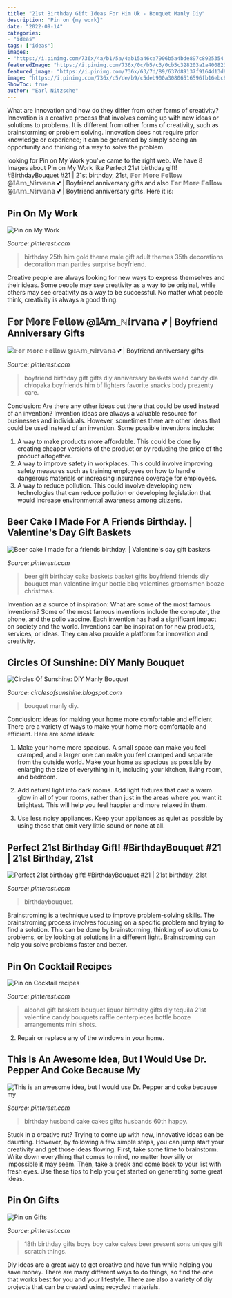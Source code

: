```yaml
---
title: "21st Birthday Gift Ideas For Him Uk - Bouquet Manly Diy"
description: "Pin on {my work}"
date: "2022-09-14"
categories:
- "ideas"
tags: ["ideas"]
images:
- "https://i.pinimg.com/736x/4a/b1/5a/4ab15a46ca7906b5a4bde897c8925354.jpg"
featuredImage: "https://i.pinimg.com/736x/0c/b5/c3/0cb5c328203a1a400823958ea55a6152--alcohol-shots-tequila-shots.jpg"
featured_image: "https://i.pinimg.com/736x/63/7d/89/637d89137f9164d13d851306cb7bab7d--st-birthday-gifts.jpg"
image: "https://i.pinimg.com/736x/c5/de/b9/c5deb900a30806516596fb16ebc8d207--husband-birthday-cakes-birthday-ideas.jpg"
ShowToc: true
author: "Earl Nitzsche"
---
```



What are innovation and how do they differ from other forms of creativity?
Innovation is a creative process that involves coming up with new ideas or solutions to problems. It is different from other forms of creativity, such as brainstorming or problem solving. Innovation does not require prior knowledge or experience; it can be generated by simply seeing an opportunity and thinking of a way to solve the problem.

	

		
looking for Pin on My Work you've came to the right web. We have 8 Images about Pin on My Work like Perfect 21st birthday gift! #BirthdayBouquet #21 | 21st birthday, 21st, 𝔽𝕠𝕣 𝕄𝕠𝕣𝕖 𝔽𝕠𝕝𝕝𝕠𝕨 @𝕀𝔸𝕞_ℕ𝕚𝕣𝕧𝕒𝕟𝕒 💕 | Boyfriend anniversary gifts and also 𝔽𝕠𝕣 𝕄𝕠𝕣𝕖 𝔽𝕠𝕝𝕝𝕠𝕨 @𝕀𝔸𝕞_ℕ𝕚𝕣𝕧𝕒𝕟𝕒 💕 | Boyfriend anniversary gifts. Here it is:
		
    
## Pin On My Work

<img loading=lazy src="https://i.pinimg.com/originals/4e/14/b1/4e14b18f1a9d54080f29d302169113fc.jpg" onerror="this.onerror=null;this.src='https://tse2.mm.bing.net/th?id=OIP.M-OAHl3bh2UU9C7S_MLEfwHaJ4&amp;pid=15.1';" alt="Pin on My Work">

_Source: pinterest.com_

>birthday 25th him gold theme male gift adult themes 35th decorations decoration man parties surprise boyfriend. 

	

Creative people are always looking for new ways to express themselves and their ideas. Some people may see creativity as a way to be original, while others may see creativity as a way to be successful. No matter what people think, creativity is always a good thing.

    
## 𝔽𝕠𝕣 𝕄𝕠𝕣𝕖 𝔽𝕠𝕝𝕝𝕠𝕨 @𝕀𝔸𝕞_ℕ𝕚𝕣𝕧𝕒𝕟𝕒 💕 | Boyfriend Anniversary Gifts

<img loading=lazy src="https://i.pinimg.com/originals/25/6d/cd/256dcdc75fff8323fd0b7bc500749aaa.jpg" onerror="this.onerror=null;this.src='https://tse3.mm.bing.net/th?id=OIP.1OKX_l6Q1B9l8QDjo4I2HAHaNK&amp;pid=15.1';" alt="𝔽𝕠𝕣 𝕄𝕠𝕣𝕖 𝔽𝕠𝕝𝕝𝕠𝕨 @𝕀𝔸𝕞_ℕ𝕚𝕣𝕧𝕒𝕟𝕒 💕 | Boyfriend anniversary gifts">

_Source: pinterest.com_

>boyfriend birthday gift gifts diy anniversary baskets weed candy dla chłopaka boyfriends him bf lighters favorite snacks body prezenty care. 

	

Conclusion: Are there any other ideas out there that could be used instead of an invention?
Invention ideas are always a valuable resource for businesses and individuals. However, sometimes there are other ideas that could be used instead of an invention. Some possible inventions include:
1. A way to make products more affordable. This could be done by creating cheaper versions of the product or by reducing the price of the product altogether.
2. A way to improve safety in workplaces. This could involve improving safety measures such as training employees on how to handle dangerous materials or increasing insurance coverage for employees.
3. A way to reduce pollution. This could involve developing new technologies that can reduce pollution or developing legislation that would increase environmental awareness among citizens.

    
## Beer Cake I Made For A Friends Birthday. | Valentine&#039;s Day Gift Baskets

<img loading=lazy src="https://i.pinimg.com/736x/4a/b1/5a/4ab15a46ca7906b5a4bde897c8925354.jpg" onerror="this.onerror=null;this.src='https://tse1.mm.bing.net/th?id=OIP.yO4oFyKXs9qd5fu6SRJ8AwHaJ4&amp;pid=15.1';" alt="Beer cake I made for a friends birthday. | Valentine&#039;s day gift baskets">

_Source: pinterest.com_

>beer gift birthday cake baskets basket gifts boyfriend friends diy bouquet man valentine imgur bottle bbq valentines groomsmen booze christmas. 

	

Invention as a source of inspiration: What are some of the most famous inventions?
Some of the most famous inventions include the computer, the phone, and the polio vaccine. Each invention has had a significant impact on society and the world. Inventions can be inspiration for new products, services, or ideas. They can also provide a platform for innovation and creativity.

    
## Circles Of Sunshine: DiY Manly Bouquet

<img loading=lazy src="http://2.bp.blogspot.com/-dX4v13huwRE/URpSx1dr0qI/AAAAAAAAHqc/12HfKy9vvz8/s1600/IMG_6739.JPG" onerror="this.onerror=null;this.src='https://tse1.mm.bing.net/th?id=OIP.KkaWB6X0pIvZOEzEgusdVwHaJ4&amp;pid=15.1';" alt="Circles Of Sunshine: DiY Manly Bouquet">

_Source: circlesofsunshine.blogspot.com_

>bouquet manly diy. 

	

Conclusion: ideas for making your home more comfortable and efficient
There are a variety of ways to make your home more comfortable and efficient. Here are some ideas: 
1. Make your home more spacious. A small space can make you feel cramped, and a larger one can make you feel cramped and separate from the outside world. Make your home as spacious as possible by enlarging the size of everything in it, including your kitchen, living room, and bedroom.

2. Add natural light into dark rooms. Add light fixtures that cast a warm glow in all of your rooms, rather than just in the areas where you want it brightest. This will help you feel happier and more relaxed in them.

3. Use less noisy appliances. Keep your appliances as quiet as possible by using those that emit very little sound or none at all.

    
## Perfect 21st Birthday Gift! #BirthdayBouquet #21 | 21st Birthday, 21st

<img loading=lazy src="https://i.pinimg.com/736x/63/7d/89/637d89137f9164d13d851306cb7bab7d--st-birthday-gifts.jpg" onerror="this.onerror=null;this.src='https://tse3.mm.bing.net/th?id=OIP.StTh-tUwppJx_VJazL7hgAHaNL&amp;pid=15.1';" alt="Perfect 21st birthday gift! #BirthdayBouquet #21 | 21st birthday, 21st">

_Source: pinterest.com_

>birthdaybouquet. 

	

Brainstroming is a technique used to improve problem-solving skills. The brainstroming process involves focusing on a specific problem and trying to find a solution. This can be done by brainstorming, thinking of solutions to problems, or by looking at solutions in a different light. Brainstroming can help you solve problems faster and better.

    
## Pin On Cocktail Recipes

<img loading=lazy src="https://i.pinimg.com/736x/0c/b5/c3/0cb5c328203a1a400823958ea55a6152--alcohol-shots-tequila-shots.jpg" onerror="this.onerror=null;this.src='https://tse1.mm.bing.net/th?id=OIP.UOqUtCeb4o-L0a6T6Dh9uwAAAA&amp;pid=15.1';" alt="Pin on Cocktail recipes">

_Source: pinterest.com_

>alcohol gift baskets bouquet liquor birthday gifts diy tequila 21st valentine candy bouquets raffle centerpieces bottle booze arrangements mini shots. 

	

2. Repair or replace any of the windows in your home.

    
## This Is An Awesome Idea, But I Would Use Dr. Pepper And Coke Because My

<img loading=lazy src="https://i.pinimg.com/736x/c5/de/b9/c5deb900a30806516596fb16ebc8d207--husband-birthday-cakes-birthday-ideas.jpg" onerror="this.onerror=null;this.src='https://tse4.mm.bing.net/th?id=OIP.XVbCt4m-s2pNzAxSftLzWwHaJ3&amp;pid=15.1';" alt="This is an awesome idea, but I would use Dr. Pepper and coke because my">

_Source: pinterest.com_

>birthday husband cake cakes gifts husbands 60th happy. 

	

Stuck in a creative rut? Trying to come up with new, innovative ideas can be daunting. However, by following a few simple steps, you can jump start your creativity and get those ideas flowing. First, take some time to brainstorm. Write down everything that comes to mind, no matter how silly or impossible it may seem. Then, take a break and come back to your list with fresh eyes. Use these tips to help you get started on generating some great ideas.

    
## Pin On Gifts

<img loading=lazy src="https://i.pinimg.com/736x/b7/08/52/b7085244ff480d700da858e4476665f1.jpg" onerror="this.onerror=null;this.src='https://tse2.mm.bing.net/th?id=OIP.lDxxXTqeuV8Cfi0vRoW10QHaJ3&amp;pid=15.1';" alt="Pin on Gifts">

_Source: pinterest.com_

>18th birthday gifts boys boy cake cakes beer present sons unique gift scratch things. 

	

Diy ideas are a great way to get creative and have fun while helping you save money. There are many different ways to do things, so find the one that works best for you and your lifestyle. There are also a variety of diy projects that can be created using recycled materials.

